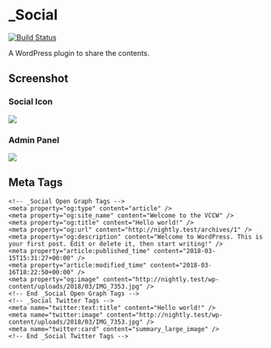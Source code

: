 # _Social

[![Build Status](https://travis-ci.org/miya0001/_social.svg?branch=master)](https://travis-ci.org/miya0001/_social)

A WordPress plugin to share the contents.

## Screenshot

### Social Icon

![](https://www.evernote.com/l/ABVq0KLhp4tDh6auGMpkHBEYvq3-0Mk_oSQB/image.png)

### Admin Panel

![](https://www.evernote.com/l/ABUc1wKlJGZEWo8ozp7uxQCYRJfWXzSyVlIB/image.png)

## Meta Tags

```
<!-- _Social Open Graph Tags -->
<meta property="og:type" content="article" />
<meta property="og:site_name" content="Welcome to the VCCW" />
<meta property="og:title" content="Hello world!" />
<meta property="og:url" content="http://nightly.test/archives/1" />
<meta property="og:description" content="Welcome to WordPress. This is your first post. Edit or delete it, then start writing!" />
<meta property="article:published_time" content="2018-03-15T15:31:27+00:00" />
<meta property="article:modified_time" content="2018-03-16T18:22:50+00:00" />
<meta property="og:image" content="http://nightly.test/wp-content/uploads/2018/03/IMG_7353.jpg" />
<!-- End _Social Open Graph Tags -->
<!-- _Social Twitter Tags -->
<meta name="twitter:text:title" content="Hello world!" />
<meta name="twitter:image" content="http://nightly.test/wp-content/uploads/2018/03/IMG_7353.jpg" />
<meta name="twitter:card" content="summary_large_image" />
<!-- End _Social Twitter Tags -->
```
